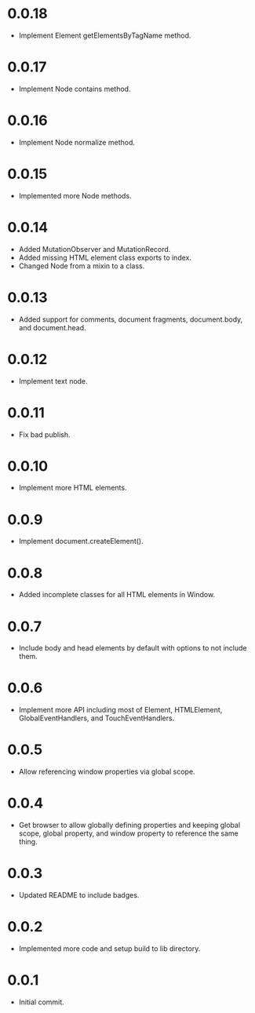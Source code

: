 # 0.0.18

*   Implement Element getElementsByTagName method.

# 0.0.17

*   Implement Node contains method.

# 0.0.16

*   Implement Node normalize method.

# 0.0.15

*   Implemented more Node methods.

# 0.0.14

*   Added MutationObserver and MutationRecord.
*   Added missing HTML element class exports to index.
*   Changed Node from a mixin to a class.

# 0.0.13

*   Added support for comments, document fragments, document.body, and document.head.

# 0.0.12

*   Implement text node.

# 0.0.11

*   Fix bad publish.

# 0.0.10

*   Implement more HTML elements.

# 0.0.9

*   Implement document.createElement().

# 0.0.8

*   Added incomplete classes for all HTML elements in Window.

# 0.0.7

*   Include body and head elements by default with options to not include them.

# 0.0.6

*   Implement more API including most of Element, HTMLElement, GlobalEventHandlers, and TouchEventHandlers.

# 0.0.5

* Allow referencing window properties via global scope.

# 0.0.4

*   Get browser to allow globally defining properties and keeping global scope, global property, and window property to reference the same thing.

# 0.0.3

*   Updated README to include badges.

# 0.0.2

*   Implemented more code and setup build to lib directory.

# 0.0.1

*   Initial commit.
